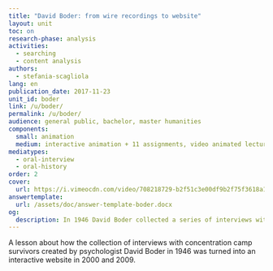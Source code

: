 ```yaml
---
title: "David Boder: from wire recordings to website"
layout: unit
toc: on
research-phase: analysis
activities: 
  - searching 
  - content analysis 
authors: 
  - stefania-scagliola
lang: en
publication_date: 2017-11-23
unit_id: boder
link: /u/boder/
permalink: /u/boder/
audience: general public, bachelor, master humanities
components:
  small: animation
  medium: interactive animation + 11 assignments, video animated lecture + 5 assignments
mediatypes: 
  - oral-interview
  - oral-history
order: 2
cover:
  url: https://i.vimeocdn.com/video/708218729-b2f51c3e00df9b2f75f3618a1f04d264e1d49a863128379cc24c53083e8b5cdc-d?mw=960&mh=540&q=70
answertemplate:
  url: /assets/doc/answer-template-boder.docx
og:
  description: In 1946 David Boder collected a series of interviews with concentration camp survivors. His recordings were turned into an interactive website in 2000 and 2009...
---
```

A lesson about how the collection of interviews with concentration camp survivors created by psychologist David Boder in 1946 was turned into an interactive website in 2000 and 2009.

<!-- more -->

